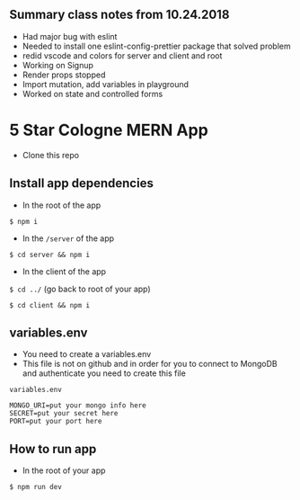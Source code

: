 ## Summary class notes from 10.24.2018

- Had major bug with eslint
- Needed to install one eslint-config-prettier package that solved problem
- redid vscode and colors for server and client and root
- Working on Signup
- Render props stopped
- Import mutation, add variables in playground
- Worked on state and controlled forms

# 5 Star Cologne MERN App

- Clone this repo

## Install app dependencies

- In the root of the app

`$ npm i`

- In the `/server` of the app

`$ cd server && npm i`

- In the client of the app

`$ cd ../` (go back to root of your app)

`$ cd client && npm i`

## variables.env

- You need to create a variables.env
- This file is not on github and in order for you to connect to MongoDB and
  authenticate you need to create this file

`variables.env`

```
MONGO_URI=put your mongo info here
SECRET=put your secret here
PORT=put your port here
```

## How to run app

- In the root of your app

`$ npm run dev`

